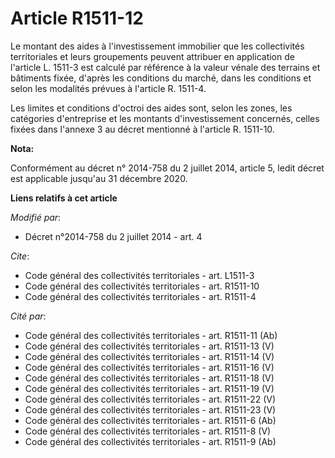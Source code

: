 # Article R1511-12

Le montant des aides à l'investissement immobilier que les collectivités territoriales et leurs groupements peuvent attribuer
en application de l'article L. 1511-3 est calculé par référence à la valeur vénale des terrains et bâtiments fixée, d'après
les conditions du marché, dans les conditions et selon les modalités prévues à l'article R. 1511-4.

Les limites et conditions d'octroi des aides sont, selon les zones, les catégories d'entreprise et les montants
d'investissement concernés, celles fixées dans l'annexe 3 au décret mentionné à l'article R. 1511-10.

**Nota:**

Conformément au décret n° 2014-758 du 2 juillet 2014, article 5, ledit décret est applicable jusqu'au 31 décembre 2020.

**Liens relatifs à cet article**

_Modifié par_:

  - Décret n°2014-758 du 2 juillet 2014 - art. 4

_Cite_:

  - Code général des collectivités territoriales - art. L1511-3
  - Code général des collectivités territoriales - art. R1511-10
  - Code général des collectivités territoriales - art. R1511-4

_Cité par_:

  - Code général des collectivités territoriales - art. R1511-11 (Ab)
  - Code général des collectivités territoriales - art. R1511-13 (V)
  - Code général des collectivités territoriales - art. R1511-14 (V)
  - Code général des collectivités territoriales - art. R1511-16 (V)
  - Code général des collectivités territoriales - art. R1511-18 (V)
  - Code général des collectivités territoriales - art. R1511-19 (V)
  - Code général des collectivités territoriales - art. R1511-22 (V)
  - Code général des collectivités territoriales - art. R1511-23 (V)
  - Code général des collectivités territoriales - art. R1511-6 (Ab)
  - Code général des collectivités territoriales - art. R1511-8 (V)
  - Code général des collectivités territoriales - art. R1511-9 (Ab)
